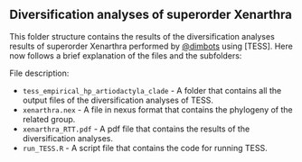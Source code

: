Diversification analyses of superorder Xenarthra
--------------

This folder structure contains the results of the diversification analyses results of superorder Xenarthra
performed by [@dimbots](http://github.com/dimbots) using [TESS].
Here now follows a brief explanation of the files and the subfolders:

File description:

- `tess_empirical_hp_artiodactyla_clade` - A folder that contains all the output files of the diversification analyses of TESS.
- `xenarthra.nex` - A file in nexus format that contains the phylogeny of the related group.
- `xenarthra_RTT.pdf` - A pdf file that contains the results of the diversification analyses.
- `run_TESS.R` - A script file that contains the code for running TESS.
